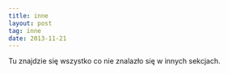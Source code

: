 ```yaml
---
title: inne 
layout: post
tag: inne
date: 2013-11-21
---
```


Tu znajdzie się wszystko co nie znalazło się w innych sekcjach.
